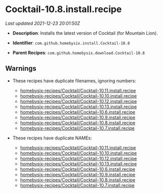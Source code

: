 # Cocktail-10.8.install.recipe

_Last updated 2021-12-23 20:01:50Z_

- **Description**: Installs the latest version of Cocktail (for Mountain Lion).

- **Identifier**: `com.github.homebysix.install.Cocktail-10.8`

- **Parent Recipes**: `com.github.homebysix.download.Cocktail-10.8`


## Warnings

- These recipes have duplicate filenames, ignoring numbers:
    - [homebysix-recipes/Cocktail/Cocktail-10.11.install.recipe](/autopkg-dupe-tracker/homebysix-recipes/Cocktail/Cocktail-10.11.install.recipe)
    - [homebysix-recipes/Cocktail/Cocktail-10.10.install.recipe](/autopkg-dupe-tracker/homebysix-recipes/Cocktail/Cocktail-10.10.install.recipe)
    - [homebysix-recipes/Cocktail/Cocktail-10.12.install.recipe](/autopkg-dupe-tracker/homebysix-recipes/Cocktail/Cocktail-10.12.install.recipe)
    - [homebysix-recipes/Cocktail/Cocktail-10.13.install.recipe](/autopkg-dupe-tracker/homebysix-recipes/Cocktail/Cocktail-10.13.install.recipe)
    - [homebysix-recipes/Cocktail/Cocktail-10.6.install.recipe](/autopkg-dupe-tracker/homebysix-recipes/Cocktail/Cocktail-10.6.install.recipe)
    - [homebysix-recipes/Cocktail/Cocktail-10.9.install.recipe](/autopkg-dupe-tracker/homebysix-recipes/Cocktail/Cocktail-10.9.install.recipe)
    - [homebysix-recipes/Cocktail/Cocktail-10.8.install.recipe](/autopkg-dupe-tracker/homebysix-recipes/Cocktail/Cocktail-10.8.install.recipe)
    - [homebysix-recipes/Cocktail/Cocktail-10.7.install.recipe](/autopkg-dupe-tracker/homebysix-recipes/Cocktail/Cocktail-10.7.install.recipe)

- These recipes have duplicate NAMEs:
    - [homebysix-recipes/Cocktail/Cocktail-10.11.install.recipe](/autopkg-dupe-tracker/homebysix-recipes/Cocktail/Cocktail-10.11.install.recipe)
    - [homebysix-recipes/Cocktail/Cocktail-10.10.install.recipe](/autopkg-dupe-tracker/homebysix-recipes/Cocktail/Cocktail-10.10.install.recipe)
    - [homebysix-recipes/Cocktail/Cocktail-10.12.install.recipe](/autopkg-dupe-tracker/homebysix-recipes/Cocktail/Cocktail-10.12.install.recipe)
    - [homebysix-recipes/Cocktail/Cocktail-10.13.install.recipe](/autopkg-dupe-tracker/homebysix-recipes/Cocktail/Cocktail-10.13.install.recipe)
    - [homebysix-recipes/Cocktail/Cocktail-10.6.install.recipe](/autopkg-dupe-tracker/homebysix-recipes/Cocktail/Cocktail-10.6.install.recipe)
    - [homebysix-recipes/Cocktail/Cocktail-10.9.install.recipe](/autopkg-dupe-tracker/homebysix-recipes/Cocktail/Cocktail-10.9.install.recipe)
    - [homebysix-recipes/Cocktail/Cocktail-10.8.install.recipe](/autopkg-dupe-tracker/homebysix-recipes/Cocktail/Cocktail-10.8.install.recipe)
    - [homebysix-recipes/Cocktail/Cocktail-10.7.install.recipe](/autopkg-dupe-tracker/homebysix-recipes/Cocktail/Cocktail-10.7.install.recipe)